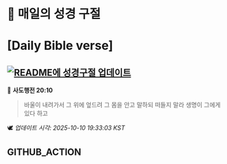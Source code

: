 # 🙏 매일의 성경 구절
# [Daily Bible verse]
## [![README에 성경구절 업데이트](https://github.com/DONGSUKA/first_test/actions/workflows/update-readme-bible.yml/badge.svg)](https://github.com/DONGSUKA/first_test/actions/workflows/update-readme-bible.yml)
<!-- START_BIBLE_VERSE -->
📖 **사도행전 20:10**
> 바울이 내려가서 그 위에 엎드려 그 몸을 안고 말하되 떠들지 말라 생명이 그에게 있다 하고

🕊️ _업데이트 시각: 2025-10-10 19:33:03 KST_
  <!-- END_BIBLE_VERSE -->
## GITHUB_ACTION
